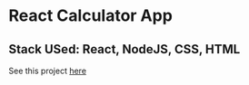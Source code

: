 # React Calculator App
## Stack USed: React, NodeJS, CSS, HTML

See this project [here](https://kinggoku910.github.io/react-calculator-project/)
